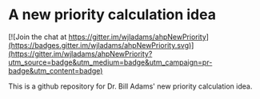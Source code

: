 # A new priority calculation idea

[![Join the chat at https://gitter.im/wjladams/ahpNewPriority](https://badges.gitter.im/wjladams/ahpNewPriority.svg)](https://gitter.im/wjladams/ahpNewPriority?utm_source=badge&utm_medium=badge&utm_campaign=pr-badge&utm_content=badge)

This is a github repository for Dr. Bill Adams' new priority calculation idea.
